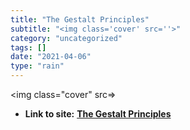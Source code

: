 ```yaml
---
title: "The Gestalt Principles"
subtitle: "<img class='cover' src=''>"
category: "uncategorized"
tags: []
date: "2021-04-06"
type: "rain"
---
```

<img class="cover" src=>


* **Link to site:** **[The Gestalt Principles](http://graphicdesign.spokanefalls.edu/tutorials/process/gestaltprinciples/gestaltprinc.htm)**